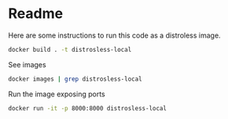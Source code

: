 # Readme

Here are some instructions to run this code as a distroless image.

```bash
docker build . -t distrosless-local
```

See images
```bash
docker images | grep distrosless-local
```

Run the image exposing ports
```bash
docker run -it -p 8000:8000 distrosless-local
```